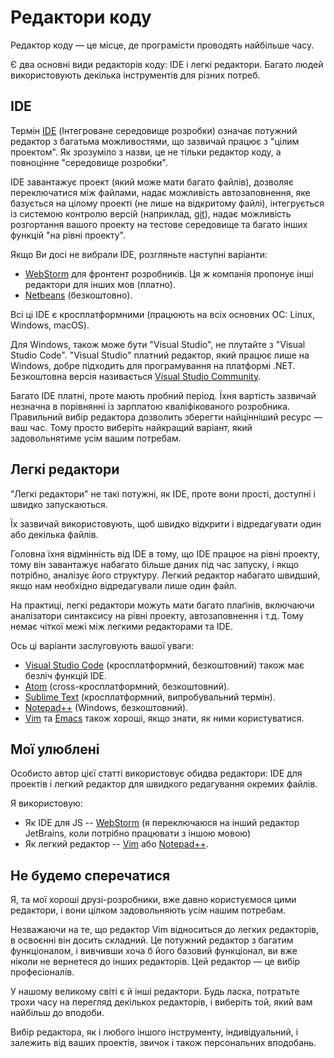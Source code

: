 # Редактори коду

Редактор коду — це місце, де програмісти проводять найбільше часу.

Є два основні види редакторів коду: IDE і легкі редактори. Багато людей використовують декілька інструментів для різних потреб.

## IDE

Термін [IDE](https://uk.wikipedia.org/wiki/Інтегроване_середовище_розробки) (Інтегроване середовище розробки) означає потужний редактор з багатьма можливостями, що зазвичай працює з "цілим проектом". Як зрозуміло з назви, це не тільки редактор коду, а повноцінне "середовище розробки".

IDE завантажує проект (який може мати багато файлів), дозволяє переключатися між файлами, надає можливість автозаповнення, яке базується на цілому проекті (не лише на відкритому файлі), інтегрується із системою контролю версій (наприклад, [git](https://git-scm.com/)), надає можливість розгортання вашого проекту на тестове середовище та багато інших функцій "на рівні проекту".

Якщо Ви досі не вибрали IDE, розгляньте наступні варіанти:

- [WebStorm](http://www.jetbrains.com/webstorm/) для фронтент розробників. Ця ж компанія пропонує інші редактори для інших мов (платно).
- [Netbeans](http://netbeans.org/) (безкоштовно).

Всі ці IDE є кросплатформними (працюють на всіх основних ОС: Linux, Windows, macOS).

Для Windows, також може бути "Visual Studio", не плутайте з "Visual Studio Code". "Visual Studio" платний редактор, який працює лише на Windows, добре підходить для програмування на платформі .NET. Безкоштовна версія називається [Visual Studio Community](https://www.visualstudio.com/vs/community/).

Багато IDE платні, проте мають пробний період. Їхня вартість зазвичай незначна в порівнянні із зарплатою кваліфікованого розробника.
Правильний вибір редактора дозволить зберегти найцінніший ресурс — ваш час.
Тому просто виберіть найкращий варіант, який задовольнятиме усім вашим потребам.

## Легкі редактори

"Легкі редактори" не такі потужні, як IDE, проте вони прості, доступні і швидко запускаються.

Їх зазвичай використовують, щоб швидко відкрити і відредагувати один або декілька файлів.

Головна їхня відмінність від IDE в тому, що IDE працює на рівні проекту, тому він завантажує набагато більше даних під час запуску, і якщо потрібно, аналізує його структуру. Легкий редактор набагато швидший, якщо нам необхідно відредагували лише один файл.

На практиці, легкі редактори можуть мати багато плаґінів, включаючи аналізатори синтаксису на рівні проекту, автозаповнення і т.д. Тому немає чіткої межі між легкими редакторами та IDE.

Ось ці варіанти заслуговують вашої уваги:

- [Visual Studio Code](https://code.visualstudio.com/) (кросплатформний, безкоштовний) також має безліч функцій IDE.
- [Atom](https://atom.io/) (cross-кросплатформний, безкоштовний).
- [Sublime Text](http://www.sublimetext.com) (кросплатформний, випробувальний термін).
- [Notepad++](https://notepad-plus-plus.org/) (Windows, безкоштовний).
- [Vim](http://www.vim.org/) та [Emacs](https://www.gnu.org/software/emacs/) також хороші, якщо знати, як ними користуватися.

## Мої улюблені

Особисто автор цієї статті використовує обидва редактори: IDE для проектів і легкий редактор для швидкого редагування окремих файлів.

Я використовую:

- Як IDE для JS -- [WebStorm](http://www.jetbrains.com/webstorm/) (я переключаюся на інший редактор JetBrains, коли потрібно працювати з іншою мовою)
- Як легкий редактор -- [Vim](https://www.vim.org/) або [Notepad++](https://notepad-plus-plus.org/).

## Не будемо сперечатися

Я, та мої хороші друзі-розробники, вже давно користуємося цими редактори, і вони цілком задовольняють усім нашим потребам.

Незважаючи на те, що редактор Vim відноситься до легких редакторів, в освоєнні він досить складний. Це потужний редактор з багатим функціоналом, і вивчивши хоча б його базовий функціонал, ви вже ніколи не вернетеся до інших редакторів.
Цей редактор — це вибір професіоналів.

У нашому великому світі є й інші редактори. Будь ласка, потратьте трохи часу на перегляд декількох редакторів, і виберіть той, який вам найбільш до вподоби.

Вибір редактора, як і любого іншого інструменту, індивідуальний, і залежить від ваших проектів, звичок і також персональних вподобань.
